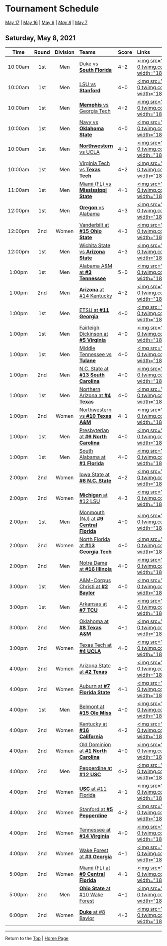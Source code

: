 <a name="top"></a>  

# Tournament Schedule  

[May 17](./05-17.md) &#124; [May 16](./05-16.md) &#124; [May 9](./05-09.md) &#124; *[May 8](./05-08.md)* &#124; [May 7](./05-07.md)  

## Saturday, May 8, 2021  

| **Time** | **Round** | **Division** | **Teams** | **Score** | **Links** |  
| :------: | :-------: | :----------: | :-------- | :-------- | :-------- |  
| 10:00am  | 1st       | Men          | [Duke vs <b>South Florida</b>](../ncaam/matches/R1_3-4_DUKE_vs_USF.md) | 4-2       | [<img src="https://abs-0.twimg.com/emoji/v2/svg/1f4ca.svg" width="18" height="18 />](https://sidearmstats.com/florida/mten/) |  
| 10:00am  | 1st       | Men          | [LSU vs <b>Stanford</b>](../ncaam/matches/R1_19-20_LSU_vs_STAN.md) | 4-0       | [<img src="https://abs-0.twimg.com/emoji/v2/svg/1f4ca.svg" width="18" height="18 />](https://virginiasports.com/mens-live-tennis-video-outdoor-courts/) |  
| 10:00am  | 1st       | Men          | [<b>Memphis</b> vs Georgia Tech](../ncaam/matches/R1_35-36_MEM_vs_GT.md) | 4-2       | [<img src="https://abs-0.twimg.com/emoji/v2/svg/1f4ca.svg" width="18" height="18 />](http://www.sidearmstats.com/utennessee/mten/) |  
| 10:00am  | 1st       | Men          | [Navy vs <b>Oklahoma State</b>](../ncaam/matches/R1_45-46_NAVY_vs_OKST.md) | 4-0       | [<img src="https://abs-0.twimg.com/emoji/v2/svg/1f4ca.svg" width="18" height="18 />](http://www.statbroadcast.com/events/statmonitr.php?gid=unc) |  
| 10:00am  | 1st       | Men          | [<b>Northwestern</b> vs UCLA](../ncaam/matches/R1_29-30_NW_vs_UCLA.md) | 4-1       | [<img src="https://abs-0.twimg.com/emoji/v2/svg/1f4ca.svg" width="18" height="18 />](http://sidearmstats.com/texas/mtennis/xlive.htm) |  
| 10:00am  | 1st       | Men          | [Virginia Tech vs <b>Texas Tech</b>](../ncaam/matches/R1_43-44_VT_vs_TTU.md) | 4-2       | [<img src="https://abs-0.twimg.com/emoji/v2/svg/1f4ca.svg" width="18" height="18 />](https://georgiadogs.com/sports/2017/6/17/sports-m-tennis-spec-rel-vid-stream-html.aspx) |  
| 11:00am  | 1st       | Men          | [Miami (FL) vs <b>Mississippi State</b>](../ncaam/matches/R1_11-12_MIA_vs_MSST.md) | 4-1       | [<img src="https://abs-0.twimg.com/emoji/v2/svg/1f4ca.svg" width="18" height="18 />](http://scores.tennisticker.de/usa/ustanc/conf/lp.html?lid=76) |  
| 12:00pm  | 1st       | Men          | [<b>Oregon</b> vs Alabama](../ncaam/matches/R1_61-62_ORE_vs_BAMA.md) | 4-3       | [<img src="https://abs-0.twimg.com/emoji/v2/svg/1f4ca.svg" width="18" height="18 />](http://sidearmstats.com/baylor/mten/) |  
| 12:00pm  | 2nd       | Women        | [Vanderbilt at <b>#15 Ohio State</b>](../ncaaw/matches/R2_57-60_VANDY_vs_OSU.md) | 4-3       | [<img src="https://abs-0.twimg.com/emoji/v2/svg/1f4ca.svg" width="18" height="18 />](https://ohiostatebuckeyes.com/womens-tennis-live-scoring/) |  
| 12:00pm  | 1st       | Men          | [Wichita State vs <b>Arizona State</b>](../ncaam/matches/R1_51-52_WICH_vs_AZST.md) | 4-3       | [<img src="https://abs-0.twimg.com/emoji/v2/svg/1f4ca.svg" width="18" height="18 />](https://www.sidearmstats.com/tcu/mten/xlive.htm) |  
| 1:00pm   | 1st       | Men          | [Alabama A&M at <b>#3 Tennessee</b>](../ncaam/matches/R1_33-34_AAMU_vs_TENN.md) | 5-0       | [<img src="https://abs-0.twimg.com/emoji/v2/svg/1f4ca.svg" width="18" height="18 />](http://www.sidearmstats.com/utennessee/mten/) |  
| 1:00pm   | 2nd       | Men          | [<b>Arizona</b> at #14 Kentucky](../ncaam/matches/R2_37-40_ARIZ_vs_UK.md) | 4-2       | [<img src="https://abs-0.twimg.com/emoji/v2/svg/1f4ca.svg" width="18" height="18 />](http://www.sidearmstats.com/ukentucky/tennis/xlive.htm) |  
| 1:00pm   | 1st       | Men          | [ETSU at <b>#11 Georgia</b>](../ncaam/matches/R1_41-42_ETSU_vs_UGA.md) | 4-0       | [<img src="https://abs-0.twimg.com/emoji/v2/svg/1f4ca.svg" width="18" height="18 />](https://georgiadogs.com/sports/2017/6/17/sports-m-tennis-spec-rel-vid-stream-html.aspx) |  
| 1:00pm   | 1st       | Men          | [Fairleigh Dickinson at <b>#5 Virginia</b>](../ncaam/matches/R1_17-18_FDU_vs_UVA.md) | 4-0       | [<img src="https://abs-0.twimg.com/emoji/v2/svg/1f4ca.svg" width="18" height="18 />](http://stats.statbroadcast.com/broadcast/?id=350361) |  
| 1:00pm   | 1st       | Men          | [Middle Tennessee vs <b>Tulane</b>](../ncaam/matches/R1_59-60_MTSU_vs_TULN.md) | 4-0       | [<img src="https://abs-0.twimg.com/emoji/v2/svg/1f4ca.svg" width="18" height="18 />](https://olemisssports.com/sports/2021/4/29/live-video-scoring.aspx) |  
| 1:00pm   | 2nd       | Men          | [N.C. State at <b>#13 South Carolina</b>](../ncaam/matches/R2_25-28_NCST_vs_SCAR.md) | 4-0       | [<img src="https://abs-0.twimg.com/emoji/v2/svg/1f4ca.svg" width="18" height="18 />](http://stats.statbroadcast.com/broadcast/?id=350372) |  
| 1:00pm   | 1st       | Men          | [Northern Arizona at <b>#4 Texas</b>](../ncaam/matches/R1_31-32_NAU_vs_TEX.md) | 4-0       | [<img src="https://abs-0.twimg.com/emoji/v2/svg/1f4ca.svg" width="18" height="18 />](http://sidearmstats.com/texas/mtennis/xlive.htm) |  
| 1:00pm   | 2nd       | Women        | [Northwestern vs <b>#10 Texas A&M</b>](../ncaaw/matches/R2_53-56_NW_vs_AM.md) | 4-1       | [<img src="https://abs-0.twimg.com/emoji/v2/svg/1f4ca.svg" width="18" height="18 />](http://stats.statbroadcast.com/multimedia/?id=350360) |  
| 1:00pm   | 1st       | Men          | [Presbyterian at <b>#6 North Carolina</b>](../ncaam/matches/R1_47-48_PRES_vs_UNC.md) | 4-0       | [<img src="https://abs-0.twimg.com/emoji/v2/svg/1f4ca.svg" width="18" height="18 />](http://www.statbroadcast.com/events/statmonitr.php?gid=unc) |  
| 1:00pm   | 1st       | Men          | [South Alabama at <b>#1 Florida</b>](../ncaam/matches/R1_1-2_SALA_vs_FLA.md) | 4-0       | [<img src="https://abs-0.twimg.com/emoji/v2/svg/1f4ca.svg" width="18" height="18 />](https://sidearmstats.com/florida/mten/) |  
| 2:00pm   | 2nd       | Women        | [Iowa State at <b>#6 N.C. State</b>](../ncaaw/matches/R2_45-48_ISU_vs_NCST.md) | 4-2       | [<img src="https://abs-0.twimg.com/emoji/v2/svg/1f4ca.svg" width="18" height="18 />](http://sidearmstats.com/ncsu/wten/xlive.htm) |  
| 2:00pm   | 2nd       | Women        | [<b>Michigan</b> at #12 LSU](../ncaaw/matches/R2_21-24_MICH_vs_LSU.md) | 4-3       | [<img src="https://abs-0.twimg.com/emoji/v2/svg/1f4ca.svg" width="18" height="18 />](http://stats.statbroadcast.com/broadcast/?id=350355) |  
| 2:00pm   | 1st       | Men          | [Monmouth (NJ) at <b>#9 Central Florida</b>](../ncaam/matches/R1_9-10_MONM_vs_UCF.md) | 4-0       | [<img src="https://abs-0.twimg.com/emoji/v2/svg/1f4ca.svg" width="18" height="18 />](http://scores.tennisticker.de/usa/ustanc/conf/lp.html?lid=76) |  
| 2:00pm   | 2nd       | Women        | [North Florida at <b>#13 Georgia Tech</b>](../ncaaw/matches/R2_25-28_UNF_vs_GT.md) | 4-0       | [<img src="https://abs-0.twimg.com/emoji/v2/svg/1f4ca.svg" width="18" height="18 />](https://ramblinwreck.com/wten-live-21/) |  
| 2:00pm   | 2nd       | Men          | [Notre Dame at <b>#16 Illinois</b>](../ncaam/matches/R2_5-8_ND_vs_ILL.md) | 4-0       | [<img src="https://abs-0.twimg.com/emoji/v2/svg/1f4ca.svg" width="18" height="18 />](https://fightingillini.com/sports/2016/1/14/mtennis_livestatsvideo.aspx?path=mten) |  
| 3:00pm   | 1st       | Men          | [A&M-Corpus Christi at <b>#2 Baylor</b>](../ncaam/matches/R1_63-64_TAMCC_vs_BAY.md) | 4-0       | [<img src="https://abs-0.twimg.com/emoji/v2/svg/1f4ca.svg" width="18" height="18 />](http://www.sidearmstats.com/baylor/mten/) |  
| 3:00pm   | 1st       | Men          | [Arkansas at <b>#7 TCU</b>](../ncaam/matches/R1_49-50_ARK_vs_TCU.md) | 4-0       | [<img src="https://abs-0.twimg.com/emoji/v2/svg/1f4ca.svg" width="18" height="18 />](https://www.sidearmstats.com/tcu/mten/xlive.htm) |  
| 3:00pm   | 2nd       | Men          | [Oklahoma at <b>#8 Texas A&M</b>](../ncaam/matches/R2_13-16_OKLA_vs_AM.md) | 4-1       | [<img src="https://abs-0.twimg.com/emoji/v2/svg/1f4ca.svg" width="18" height="18 />](http://stats.statbroadcast.com/broadcast/?id=350360) |  
| 3:00pm   | 2nd       | Women        | [Texas Tech at <b>#4 UCLA</b>](../ncaaw/matches/R2_29-32_TTU_vs_UCLA.md) | 4-0       | [<img src="https://abs-0.twimg.com/emoji/v2/svg/1f4ca.svg" width="18" height="18 />](https://uclabruins.com/sports/2020/1/13/ucla-tennis-live-stats-w.aspx) |  
| 4:00pm   | 2nd       | Women        | [Arizona State at <b>#2 Texas</b>](../ncaaw/matches/R2_61-64_AZST_vs_TEX.md) | 4-0       | [<img src="https://abs-0.twimg.com/emoji/v2/svg/1f4ca.svg" width="18" height="18 />](http://sidearmstats.com/texas/wtennis/xlive.htm) |  
| 4:00pm   | 2nd       | Women        | [Auburn at <b>#7 Florida State</b>](../ncaaw/matches/R2_49-52_AUB_vs_FSU.md) | 4-1       | [<img src="https://abs-0.twimg.com/emoji/v2/svg/1f4ca.svg" width="18" height="18 />](http://stats.statbroadcast.com/broadcast/?id=350663) |  
| 4:00pm   | 1st       | Men          | [Belmont at <b>#15 Ole Miss</b>](../ncaam/matches/R1_57-58_BEL_vs_MISS.md) | 4-0       | [<img src="https://abs-0.twimg.com/emoji/v2/svg/1f4ca.svg" width="18" height="18 />](http://stats.statbroadcast.com/statmonitr/?id=350591) |  
| 4:00pm   | 2nd       | Women        | [Kentucky at <b>#16 California</b>](../ncaaw/matches/R2_5-8_UK_vs_CAL.md) | 4-2       | [<img src="https://abs-0.twimg.com/emoji/v2/svg/1f4ca.svg" width="18" height="18 />](https://calbears.com/sports/2013/4/17/208195810.aspx) |  
| 4:00pm   | 2nd       | Women        | [Old Dominion at <b>#1 North Carolina</b>](../ncaaw/matches/R2_1-4_ODU_vs_UNC.md) | 4-0       | [<img src="https://abs-0.twimg.com/emoji/v2/svg/1f4ca.svg" width="18" height="18 />](http://stats.statbroadcast.com/statmonitr/?id=350676) |  
| 4:00pm   | 2nd       | Men          | [Pepperdine at <b>#12 USC</b>](../ncaam/matches/R2_21-24_PEPP_vs_USC.md) | 4-2       | [<img src="https://abs-0.twimg.com/emoji/v2/svg/1f4ca.svg" width="18" height="18 />](https://usctrojans.com/sports/2020/2/19/usc-trojans-m-tennis-live-scoreboard-video-david-marks-stadium.aspx) |  
| 4:00pm   | 2nd       | Women        | [<b>USC</b> at #11 Florida](../ncaaw/matches/R2_41-44_USC_vs_FLA.md) | 4-1       | [<img src="https://abs-0.twimg.com/emoji/v2/svg/1f4ca.svg" width="18" height="18 />](https://sidearmstats.com/florida/wten/) |  
| 4:00pm   | 2nd       | Women        | [Stanford at <b>#5 Pepperdine</b>](../ncaaw/matches/R2_17-20_STAN_vs_PEPP.md) | 4-2       | [<img src="https://abs-0.twimg.com/emoji/v2/svg/1f4ca.svg" width="18" height="18 />](https://pepperdinewaves.com/sports/2018/8/7/playsight.aspx) |  
| 4:00pm   | 2nd       | Women        | [Tennessee at <b>#14 Virginia</b>](../ncaaw/matches/R2_37-40_TENN_vs_UVA.md) | 4-0       | [<img src="https://abs-0.twimg.com/emoji/v2/svg/1f4ca.svg" width="18" height="18 />](http://stats.statbroadcast.com/broadcast/?id=350366) |  
| 4:00pm   | 2nd       | Women        | [Wake Forest at <b>#3 Georgia</b>](../ncaaw/matches/R2_33-36_WAKE_vs_UGA.md) | 4-1       | [<img src="https://abs-0.twimg.com/emoji/v2/svg/1f4ca.svg" width="18" height="18 />](https://t.co/T8QKQKSjw6?amp=1) |  
| 5:00pm   | 2nd       | Women        | [Miami (FL) at <b>#9 Central Florida</b>](../ncaaw/matches/R2_9-12_MIA_vs_UCF.md) | 4-1       | [<img src="https://abs-0.twimg.com/emoji/v2/svg/1f4ca.svg" width="18" height="18 />](http://scores.tennisticker.de/usa/ustanc/conf/lp.html?lid=77) |  
| 5:00pm   | 2nd       | Men          | [<b>Ohio State</b> at #10 Wake Forest](../ncaam/matches/R2_53-56_OSU_vs_WAKE.md) | 4-1       | [<img src="https://abs-0.twimg.com/emoji/v2/svg/1f4ca.svg" width="18" height="18 />](http://sidearmstats.com/wakeforest/mten/) |  
| 6:00pm   | 2nd       | Women        | [<b>Duke</b> at #8 Baylor](../ncaaw/matches/R2_13-16_DUKE_vs_BAY.md) | 4-3       | [<img src="https://abs-0.twimg.com/emoji/v2/svg/1f4ca.svg" width="18" height="18 />](http://www.sidearmstats.com/baylor/wten/) |  

------

Return to the [Top](#top) &#124; [Home Page](../../index.md)
